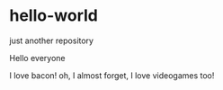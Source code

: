 # hello-world
just another repository

Hello everyone

I love bacon!
oh, I almost forget, I love videogames too!
